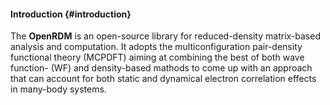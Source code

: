 #### Introduction {#introduction}

The <b>OpenRDM</b> is an open-source library for reduced-density matrix-based analysis and computation.
It adopts the multiconfiguration pair-density functional theory (MCPDFT) aiming at combining the best of 
both wave function- (WF) and density-based mathods to come up with an approach that can account for both
static and dynamical electron correlation effects in many-body systems.
